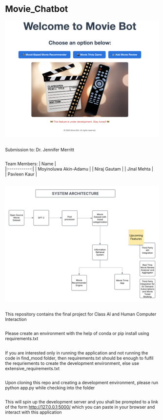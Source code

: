 # Movie_Chatbot


![Alt Text](static/main_page.png)


##
Submission to: Dr. Jennifer Merritt

## 
Team Members:
  | Name         |      
|:------------:|
| Moyinoluwa Akin-Adamu    | 
| Niraj Gautam  | 
| Jinal Mehta  |  
| Pavleen Kaur  |  


## 
![Alt Text](static/system_architecture.png)
## 
This repository contains the final project for Class AI and Human Computer Interaction

## 
Please create an environment with the help of conda or pip install using requirements.txt

##
If you are interested only in running the application and not running the code in find_mood folder, 
then requirements.txt should be enough to fulfil the requriements to create the development environment,
else use extensive_requirements.txt

##
Upon cloning this repo and creating a development environment, please run python app.py while checking into the folder

##
This will spin up the development server and you shall be prompted to a link of the form http://127.0.0.1:5000/ which you can paste in your browser and interact with this application
